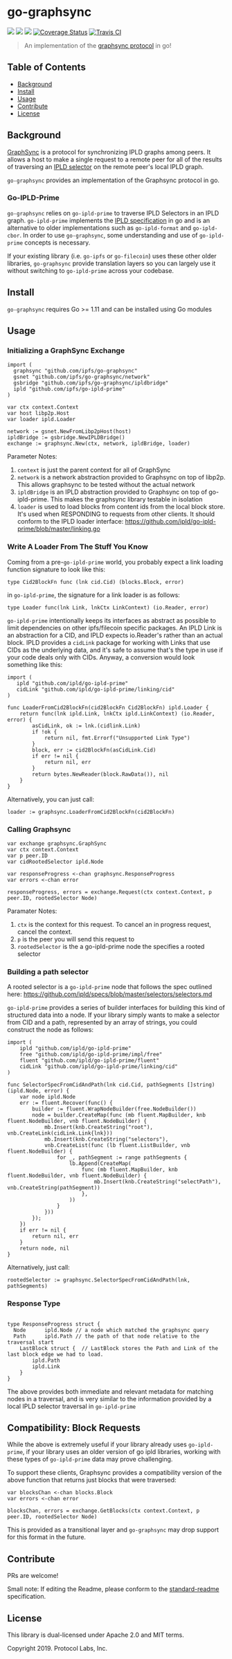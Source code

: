 # go-graphsync

[![](https://img.shields.io/badge/made%20by-Protocol%20Labs-blue.svg?style=flat-square)](http://ipn.io)
[![](https://img.shields.io/badge/project-IPFS-blue.svg?style=flat-square)](http://ipfs.io/)
[![](https://img.shields.io/badge/freenode-%23ipfs-blue.svg?style=flat-square)](http://webchat.freenode.net/?channels=%23ipfs)
[![Coverage Status](https://codecov.io/gh/ipfs/go-bitswap/branch/master/graph/badge.svg)](https://codecov.io/gh/ipfs/go-graphsync/branch/master)
[![Travis CI](https://travis-ci.org/ipfs/go-bitswap.svg?branch=master)](https://travis-ci.org/ipfs/go-graphsync)

> An implementation of the [graphsync protocol](https://github.com/ipld/specs/blob/master/graphsync/graphsync.md) in go!

## Table of Contents

- [Background](#background)
- [Install](#install)
- [Usage](#usage)
- [Contribute](#contribute)
- [License](#license)

## Background

[GraphSync](https://github.com/ipld/specs/blob/master/graphsync/graphsync.md) is a protocol for synchronizing IPLD graphs among peers. It allows a host to make a single request to a remote peer for all of the results of traversing an [IPLD selector](https://github.com/ipld/specs/blob/master/selectors/selectors.md) on the remote peer's local IPLD graph. 

`go-graphsync` provides an implementation of the Graphsync protocol in go.

### Go-IPLD-Prime

`go-graphsync` relies on `go-ipld-prime` to traverse IPLD Selectors in an IPLD graph. `go-ipld-prime` implements the [IPLD specification](https://github.com/ipld/specs) in go and is an alternative to older implementations such as `go-ipld-format` and `go-ipld-cbor`. In order to use `go-graphsync`, some understanding and use of `go-ipld-prime` concepts is necessary. 

If your existing library (i.e. `go-ipfs` or `go-filecoin`) uses these other older libraries, `go-graphsync` provide translation layers so you can largely use it without switching to `go-ipld-prime` across your codebase.

## Install

`go-graphsync` requires Go >= 1.11 and can be installed using Go modules

## Usage

### Initializing a GraphSync Exchange

```golang
import (
  graphsync "github.com/ipfs/go-graphsync"
  gsnet "github.com/ipfs/go-graphsync/network"
  gsbridge "github.com/ipfs/go-graphsync/ipldbridge"
  ipld "github.com/ipfs/go-ipld-prime"
)

var ctx context.Context
var host libp2p.Host
var loader ipld.Loader

network := gsnet.NewFromLibp2pHost(host)
ipldBridge := gsbridge.NewIPLDBridge()
exchange := graphsync.New(ctx, network, ipldBridge, loader)
```

Parameter Notes:

1. `context` is just the parent context for all of GraphSync
2. `network` is a network abstraction provided to Graphsync on top
of libp2p. This allows graphsync to be tested without the actual network
3. `ipldBridge` is an IPLD abstraction provided to Graphsync on top of  go-ipld-prime. This makes the graphsync library testable in isolation
4. `loader` is used to load blocks from content ids from the local block store. It's used when RESPONDING to requests from other clients. It should conform to the IPLD loader interface: https://github.com/ipld/go-ipld-prime/blob/master/linking.go

### Write A Loader From The Stuff You Know

Coming from a pre-`go-ipld-prime` world, you probably expect a link loading function signature to look like this:

```golang
type Cid2BlockFn func (lnk cid.Cid) (blocks.Block, error)
```

in `go-ipld-prime`, the signature for a link loader is as follows:

```golang
type Loader func(lnk Link, lnkCtx LinkContext) (io.Reader, error)
```

`go-ipld-prime` intentionally keeps its interfaces as abstract as possible to limit dependencies on other ipfs/filecoin specific packages. An IPLD Link is an abstraction for a CID, and IPLD expects io.Reader's rather than an actual block. IPLD provides a `cidLink` package for working with Links that use CIDs as the underlying data, and it's safe to assume that's the type in use if your code deals only with CIDs. Anyway, a conversion would look something like this:

```golang
import (
   ipld "github.com/ipld/go-ipld-prime"
   cidLink "github.com/ipld/go-ipld-prime/linking/cid"
)

func LoaderFromCid2BlockFn(cid2BlockFn Cid2BlockFn) ipld.Loader {
	return func(lnk ipld.Link, lnkCtx ipld.LinkContext) (io.Reader, error) {
		asCidLink, ok := lnk.(cidlink.Link)
		if !ok {
			return nil, fmt.Errorf("Unsupported Link Type")
		}
		block, err := cid2BlockFn(asCidLink.Cid)
		if err != nil {
			return nil, err
		}
		return bytes.NewReader(block.RawData()), nil
	}
}
```

Alternatively, you can just call:

```golang
loader := graphsync.LoaderFromCid2BlockFn(cid2BlockFn)
```

### Calling Graphsync

```golang
var exchange graphsync.GraphSync
var ctx context.Context
var p peer.ID
var cidRootedSelector ipld.Node

var responseProgress <-chan graphsync.ResponseProgress
var errors <-chan error

responseProgress, errors = exchange.Request(ctx context.Context, p peer.ID, rootedSelector Node)
```

Paramater Notes:
1. `ctx` is the context for this request. To cancel an in progress request, cancel the context.
2. `p` is the peer you will send this request to
3. `rootedSelector` is the a go-ipld-prime node the specifies a rooted selector

### Building a path selector

A rooted selector is a `go-ipld-prime` node that follows the spec outlined here: https://github.com/ipld/specs/blob/master/selectors/selectors.md

`go-ipld-prime` provides a series of builder interfaces for building this kind of structured data into a node. If your library simply wants to make a selector from CID and a path, represented by an array of strings, you could construct the node as follows:

```golang
import (
	ipld "github.com/ipld/go-ipld-prime"
	free "github.com/ipld/go-ipld-prime/impl/free"
	fluent "github.com/ipld/go-ipld-prime/fluent"
	cidLink "github.com/ipld/go-ipld-prime/linking/cid"
)

func SelectorSpecFromCidAndPath(lnk cid.Cid, pathSegments []string) (ipld.Node, error) {
	var node ipld.Node
	err := fluent.Recover(func() {
		builder := fluent.WrapNodeBuilder(free.NodeBuilder())
		node = builder.CreateMap(func (mb fluent.MapBuilder, knb fluent.NodeBuilder, vnb fluent.NodeBuilder) {
			mb.Insert(knb.CreateString("root"), vnb.CreateLink(cidLink.Link{lnk}))
			mb.Insert(knb.CreateString("selectors"), 
			vnb.CreateList(func (lb fluent.ListBuilder, vnb fluent.NodeBuilder) {
				for _, pathSegment := range pathSegments {
					lb.Append(CreateMap(
						func (mb fluent.MapBuilder, knb fluent.NodeBuilder, vnb fluent.NodeBuilder) {
							mb.Insert(knb.CreateString("selectPath"), vnb.CreateString(pathSegment))
						},
					))
				}
			}))
		});
	})
	if err != nil {
		return nil, err
	}
	return node, nil
}
```

Alternatively, just call:

```golang
rootedSelector := graphsync.SelectorSpecFromCidAndPath(lnk, pathSegments)
```

### Response Type

```golang

type ResponseProgress struct {
  Node      ipld.Node // a node which matched the graphsync query
  Path      ipld.Path // the path of that node relative to the traversal start
	LastBlock struct {  // LastBlock stores the Path and Link of the last block edge we had to load. 
		ipld.Path
		ipld.Link
	}
}

```

The above provides both immediate and relevant metadata for matching nodes in a traversal, and is very similar to the information provided by a local IPLD selector traversal in `go-ipld-prime`

## Compatibility: Block Requests

While the above is extremely useful if your library already uses `go-ipld-prime`, if your library uses an older version of go ipld libraries, working with these types of `go-ipld-prime` data may prove challenging.

To support these clients, Graphsync provides a compatibility version of the above function that returns just blocks that were traversed:

```golang
var blocksChan <-chan blocks.Block
var errors <-chan error

blocksChan, errors = exchange.GetBlocks(ctx context.Context, p peer.ID, rootedSelector Node)
```

This is provided as a transitional layer and `go-graphsync` may drop support for this format in the future.

## Contribute

PRs are welcome!

Small note: If editing the Readme, please conform to the [standard-readme](https://github.com/RichardLitt/standard-readme) specification.

## License

This library is dual-licensed under Apache 2.0 and MIT terms.

Copyright 2019. Protocol Labs, Inc.
